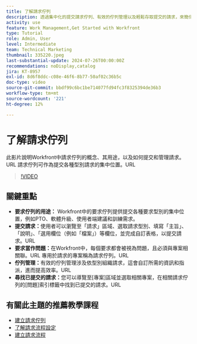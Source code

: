 ```yaml
---
title: 了解請求佇列
description: 透過集中化的提交請求佇列、有效的佇列管理以及輕鬆存取提交的請求，來簡化Workfront中的作業，進而改善專案工作流程。
activity: use
feature: Work Management,Get Started with Workfront
type: Tutorial
role: Admin, User
level: Intermediate
team: Technical Marketing
thumbnail: 335220.jpeg
last-substantial-update: 2024-07-26T00:00:00Z
recommendations: noDisplay,catalog
jira: KT-8957
exl-id: 8d6f8ddc-c08e-46f6-8b77-50af02c36b5c
doc-type: video
source-git-commit: bbdf99c6bc1be714077fd94fc3f8325394de36b3
workflow-type: tm+mt
source-wordcount: '221'
ht-degree: 12%

---
```


# 了解請求佇列

此影片說明Workfront中請求佇列的概念、其用途，以及如何提交和管理請求。&#x200B;URL 請求佇列可作為提交各種型別請求的集中位置。&#x200B;URL

>[!VIDEO](https://video.tv.adobe.com/v/335220/?quality=12&learn=on&enablevpops=1)

## 關鍵重點

* **要求佇列的用途：** Workfront中的要求佇列提供提交各種要求型別的集中位置，例如PTO、軟體升級、使用者端建議和訓練需求。
* **提交請求：**&#x200B;使用者可以瀏覽至「請求」區域、選取請求型別、填寫「主旨」、「說明」、「選用欄位（例如「檔案」）等欄位，並完成自訂表格，以提交請求。&#x200B;URL
* **要求當作問題：**&#x200B;在Workfront中，每個要求都會被視為問題，且必須與專案相關聯。&#x200B;URL 專用於請求的專案稱為請求佇列。&#x200B;URL
* **佇列管理：**&#x200B;有效的佇列管理涉及依型別組織請求，這會自訂所需的資訊和指派，進而提高效率。&#x200B;URL
* **尋找已提交的請求：**&#x200B;您可以導覽至[專案]區域並選取相關專案，在相關請求佇列的[問題]索引標籤中找到已提交的請求。&#x200B;URL


## 有關此主題的推薦教學課程

* [建立請求佇列](/help/manage-work/request-queues/create-a-request-queue.md)
* [了解請求流程設定](/help/manage-work/request-queues/understand-settings-for-a-flow-request.md)
* [建立請求流程](/help/manage-work/request-queues/create-a-request-flow.md)

